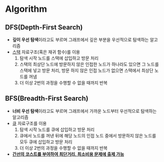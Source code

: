# Algorithm



## DFS(Depth-First Search)

- **깊이 우선 탐색**이라고도 부르며 그래프에서 깊은 부분을 우선적으로 탐색하는 알고리즘
- <U>스택</U> 자료구조(혹은 재귀 함수)를 이용
    1. 탐색 시작 노드를 스택에 삽입하고 방문 처리
    2. 스택의 최상단 노드에 방문하지 않은 인접한 노드가 하나라도 있으면 그 노드를 스택에 넣고 방문 처리, 방문 하지 않은 인접 노드가 없으면 스택에서 최상단 노드를 꺼냄
    3. 더 이상 2번의 과정을 수행할 수 없을 때까지 반복



## BFS(Breadth-First Search)

- **너비 우선 탐색**이라고도 부르며 그래프에서 가까운 노드부터 우선적으로 탐색하는 알고리즘
- <U>큐</U> 자료구조를 이용
    1. 탐색 시작 노드를 큐에 삽입하고 방문 처리
    2. 큐에서 노드를 꺼낸 뒤에 해당 노드의 인접 노드 중에서 방문하지 않은 노드를 모두 큐에 삽입하고 방문 처리
    3. 더 이상 2번의 과정을 수행할 수 없을 때까지 반복
- **<U>간선의 코스트를 부여하여 최단거리, 최소비용 문제에 출제 가능</U>**

